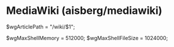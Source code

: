 # MediaWiki (aisberg/mediawiki)




$wgArticlePath      = "/wiki/$1";

$wgMaxShellMemory = 512000;
$wgMaxShellFileSize = 1024000;
